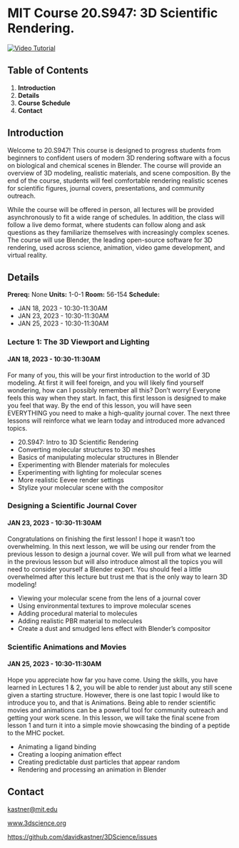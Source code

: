# MIT Course 20.S947: 3D Scientific Rendering.

[![Video Tutorial](https://raw.githubusercontent.com/davidkastner/3DScience/main/docs/img/thumbnail.jpg)](https://youtu.be/zzopUMqWo14)

## Table of Contents
1. **Introduction**
2. **Details**
3. **Course Schedule**
4. **Contact**

## Introduction
Welcome to 20.S947! This course is designed to progress students from beginners to confident users of modern 3D rendering software with a focus on biological and chemical scenes in Blender. The course will provide an overview of 3D modeling, realistic materials, and scene composition. By the end of the course, students will feel comfortable rendering realistic scenes for scientific figures, journal covers, presentations, and community outreach. 

While the course will be offered in person, all lectures will be provided asynchronously to fit a wide range of schedules. In addition, the class will follow a live demo format, where students can follow along and ask questions as they familiarize themselves with increasingly complex scenes. The course will use Blender, the leading open-source software for 3D rendering, used across science, animation, video game development, and virtual reality.


## Details
**Prereq:** None
**Units:** 1-0-1
**Room:** 56-154
**Schedule:**
* JAN 18, 2023 - 10:30-11:30AM
* JAN 23, 2023 - 10:30-11:30AM
* JAN 25, 2023 - 10:30-11:30AM


### Lecture 1: The 3D Viewport and Lighting
#### JAN 18, 2023 - 10:30-11:30AM
For many of you, this will be your first introduction to the world of 3D modeling. At first it will feel foreign, and you will likely find yourself wondering, how can I possibly remember all this? Don’t worry! Everyone feels this way when they start. In fact, this first lesson is designed to make you feel that way. By the end of this lesson, you will have seen EVERYTHING you need to make a high-quality journal cover. The next three lessons will reinforce what we learn today and introduced more advanced topics.

* 20.S947: Intro to 3D Scientific Rendering
* Converting molecular structures to 3D meshes
* Basics of manipulating molecular structures in Blender
* Experimenting with Blender materials for molecules
* Experimenting with lighting for molecular scenes
* More realistic Eevee render settings
* Stylize your molecular scene with the compositor


### Designing a Scientific Journal Cover
#### JAN 23, 2023 - 10:30-11:30AM
Congratulations on finishing the first lesson! I hope it wasn’t too overwhelming. In this next lesson, we will be using our render from the previous lesson to design a journal cover. We will pull from what we learned in the previous lesson but will also introduce almost all the topics you will need to consider yourself a Blender expert. You should feel a little overwhelmed after this lecture but trust me that is the only way to learn 3D modeling!

* Viewing your molecular scene from the lens of a journal cover
* Using environmental textures to improve molecular scenes
* Adding procedural material to molecules
* Adding realistic PBR material to molecules
* Create a dust and smudged lens effect with Blender’s compositor


### Scientific Animations and Movies
#### JAN 25, 2023 - 10:30-11:30AM
Hope you appreciate how far you have come. Using the skills, you have learned in Lectures 1 & 2, you will be able to render just about any still scene given a starting structure. However, there is one last topic I would like to introduce you to, and that is Animations. Being able to render scientific movies and animations can be a powerful tool for community outreach and getting your work scene. In this lesson, we will take the final scene from lesson 1 and turn it into a simple movie showcasing the binding of a peptide to the MHC pocket.

* Animating a ligand binding
* Creating a looping animation effect
* Creating predictable dust particles	that appear random
* Rendering and processing an animation in Blender



## Contact
kastner@mit.edu

www.3dscience.org

https://github.com/davidkastner/3DScience/issues
